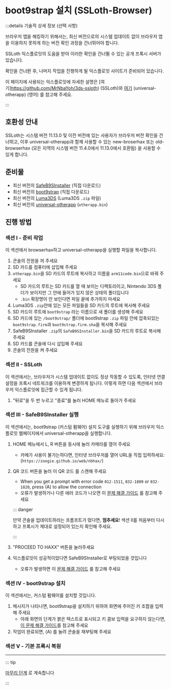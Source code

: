 # boot9strap 설치 (SSLoth-Browser)

:::details 기술적 상세 정보 (선택 사항)

브라우저 앱을 해킹하기 위해서는, 최신 버전으로의 시스템 업데이트 없이 브라우저 앱을 이용하지 못하게 하는 버전 확인 과정을 건너뛰어야 합니다.

SSLoth 익스플로잇의 도움을 받아 이러한 확인을 건너뛸 수 있는 공개 프록시 서버가 있습니다.

확인을 건너뛴 후, 나머지 작업을 진행하게 될 익스플로잇 사이트가 준비되어 있습니다.

이 페이지에 사용되는 익스플로잇에 자세한 설명은 [여기]https://github.com/MrNbaYoh/3ds-ssloth) (SSLoth)와 [여기](https://github.com/TuxSH/universal-otherapp/) (universal-otherapp) (영어) 를 참고해 주세요.

:::

## 호환성 안내

SSLoth는 시스템 버전 11.13.0 및 이전 버전에 있는 사용자가 브라우저 버전 확인을 건너뛰고, 이후 universal-otherapp과 함께 사용할 수 있는 new-broserhax 또는 old-browserhax (모든 지역의 시스템 버전 11.4.0에서 11.13.0에서 호환됨) 을 사용할 수 있게 합니다.

## 준비물

- 최신 버전의 [SafeB9SInstaller](https://github.com/d0k3/SafeB9SInstaller/releases/download/v0.0.7/SafeB9SInstaller-20170605-122940.zip) (직접 다운로드)
- 최신 버전의 [boot9strap](https://github.com/SciresM/boot9strap/releases/download/1.4/boot9strap-1.4.zip) (직접 다운로드)
- 최신 버전의 [Luma3DS](https://github.com/LumaTeam/Luma3DS/releases/latest) (Luma3DS `.zip` 파일)
- 최신 버전의 [universal-otherapp](https://github.com/TuxSH/universal-otherapp/releases/latest`) (`otherapp.bin`)

## 진행 방법

### 섹션 I - 준비 작업

이 섹션에서 browserhax하고 universal-otherapp을 실행할 파일을 복사합니다.

1. 콘솔의 전원을 꺼 주세요
2. SD 카드를 컴퓨터에 삽입해 주세요
3. `otherapp.bin`을 SD 카드의 루트에 복사하고 이름을 `arm11code.bin`으로 바꿔 주세요
    - SD 카드의 루트는 SD 카드를 열 때 보이는 디렉토리이고, Nintendo 3DS 폴더가 보이지만 그 안에 들어가 있지 않은 상태의 폴더입니다
    - `.bin` 확장명이 안 보인다면 파일 끝에 추가하지 마세요
4. Luma3DS `.zip`안에 있는 모든 파일들을 SD 카드의 루트에 복사해 주세요
5. SD 카드이 루트에 `boot9strap` 라는 이름으로 새 폴더를 생성해 주세요
6. SD 카드에 있는 `/boot9strap/` 폴더에 boot9strap `.zip` 파일 안에 압축되있는 `boot9strap.firm`과 `boot9strap.firm.sha`을 복사해 주세요
7. SafeB9SInstaller `.zip`의 `SafeB9SInstaller.bin`을 SD 카드의 루트로 복사해 주세요
8. SD 카드를 콘솔에 다시 삽입해 주세요
9. 콘솔의 전원을 켜 주세요

### 섹션 II - SSLoth

이 섹션에서는, 브라우저가 시스템 업데이트 없이도 정상 작동할 수 있도록, 인터넷 연결 설정을 프록시 네트워크를 이용하게 변경하게 됩니다. 이렇게 하면 다음 섹션에서 브라우저 익스플로잇에 접근할 수 있게 됩니다.

<!--@include: ./_include/addproxy.md -->

1. "뒤로"을 두 번 누르고 "종료"를 눌러 HOME 메뉴로 돌아가 주세요

### 섹션 III - SafeB9SInstaller 실행

이 섹션에서는, boot9strap (커스텀 펌웨어) 설치 도구를 실행하기 위해 브라우저 익스플로잇 웹페이지에서 universal-otherapp을 실행합니다.

1. HOME 메뉴에서 L, R 버튼을 동시에 눌러 카메라를 열어 주세요
    - 카메가 사용이 불가는하다면, 인터넷 브라우저를 열어 URL을 직접 입력하세요: (`https://zoogie.github.io/web/nbhax/`)

2. QR 코드 버튼을 눌러 이 QR 코드 를 스캔해 주세요

    - When you get a prompt with error code `012-1511`, `032-1809` or `032-1820`, press (A) to allow the connection
    - 오류가 발생하거나 다른 에러 코드가 나오면 이 [문제 해결 가이드](troubleshooting-ssloth-browser) 를 참고해 주세요

    ::: danger

    만약 콘솔을 업데이트하라는 프롬프트가 떴다면, **멈추세요**! 섹션 II를 처음부터 다시 하고 프록시가 제대로 설정되어 있는지 확인해 주세요.

    :::

3. "PROCEED TO HAXX" 버튼을 눌러주세요

4. 익스플로잇이 성공적이었다면 SafeB9SInstaller로 부팅되었을 것입니다
    - 오류가 발생하면 이 [문제 해결 가이드](troubleshooting-ssloth-browser) 를 참고해 주세요

### 섹션 IV - boot9strap 설치

이 섹션에서는, 커스텀 펌웨어를 설치할 것입니다.

1. 메시지가 나타나면, boot9strap을 설치하기 위하여 화면에 주어진 키 조합을 입력해 주세요
    - 아래 화면의 단계가 붉은 텍스트로 표시되고 키 콤보 입력을 요구하지 않는다면, [이 문제 해결 가이드](troubleshooting-ssloth-browser)를 참고해 주세요
2. 작업이 완료되면, (A) 를 눌려 콘솔을 재부팅해 주세요

<!--@include: ./_include/configure-luma3ds.md -->

### 섹션 V - 기본 프록시 복원

<!--@include: ./_include/rmproxy.md -->

<!--@include: ./_include/luma3ds-installed-note.md -->

___

::: tip

[마무리 단계](finalizing-setup) 로 계속합니다

:::
